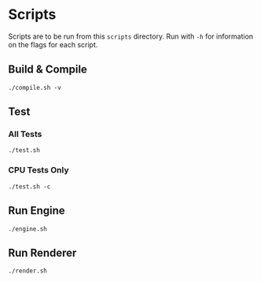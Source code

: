 # Scripts
Scripts are to be run from this `scripts` directory.
Run with `-h` for information on the flags for each script.

## Build & Compile
``./compile.sh -v``

## Test
### All Tests
``./test.sh``

### CPU Tests Only
``./test.sh -c``

## Run Engine
``./engine.sh``

## Run Renderer
``./render.sh``
